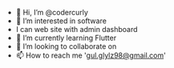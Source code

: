 - 👋 Hi, I’m @codercurly
- 👀 I’m interested in software
- I can web site with admin dashboard
- 🌱 I’m currently learning Flutter
- 💞️ I’m looking to collaborate on 
- 📫 How to reach me 'gul.glylz98@gmail.com'

<!---
codercurly/codercurly is a ✨ special ✨ repository because its `README.md` (this file) appears on your GitHub profile.
You can click the Preview link to take a look at your changes.
--->
